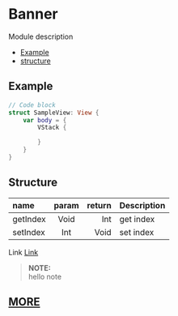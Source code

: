 # Banner

Module description

- [Example](#example)
- [structure](#structure)

## Example

``` Swift
// Code block
struct SampleView: View {
    var body = {
        VStack {

        }
    }
}
```

## Structure

| name | param | return | Description |
| :--- | :---: | ---: | --- |
| getIndex | Void | Int | get index |
| setIndex | Int | Void | set index |


Link [Link](https://google.com)

> **NOTE:** \
hello note 


## [MORE](/Documentation/Banner/Home.md)
